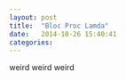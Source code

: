 ```yaml
---
layout: post
title:  "Bloc Proc Lamda"
date:   2014-10-26 15:40:41
categories:
---
```


weird weird weird